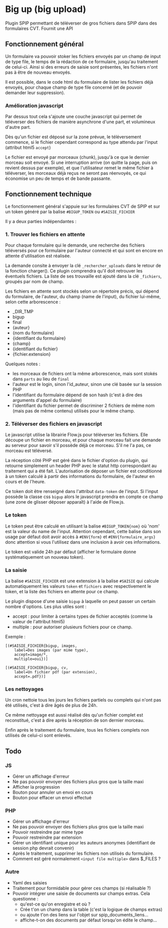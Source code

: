 # Big up (big upload)

Plugin SPIP permettant de téléverser de gros fichiers dans SPIP dans des formulaires CVT.
Fournit une API 

## Fonctionnement général

Un formulaire va pouvoir stoker les fichiers envoyés par un champ
de input de type file, le temps de la rédaction de ce formulaire,
jusqu'au traitement de celui-ci. Ainsi si des erreurs de saisie sont présentes,
les fichiers n'ont pas à être de nouveau envoyés.

Il est possible, dans le code html du formulaire de lister les fichiers
déjà envoyés, pour chaque champ de type file concerné (et de pouvoir demander
leur suppression).

### Amélioration javascript

Par dessus tout cela s'ajoute une couche javascript qui permet de téléverser
des fichiers de manière asynchrone d'une part, et volumineux d'autre part.

Dès qu'un fichier est déposé sur la zone prévue, le téléversement commence,
si le fichier cependant correspond au type attendu par l'input
(attribut html5 `accept`)

Le fichier est envoyé par morceaux (chunk), jusqu'à ce que le dernier morceau
soit envoyé. Si une interruption arrive (on quitte la page, puis on revient
dessus par exemple), et que l'utilisateur remet le même fichier à téléverser,
les morceaux déjà reçus ne seront pas réenvoyés, ce qui économise un peu de
temps et de bande passante.


## Fonctionnement technique

Le fonctionnement général s'appuie sur les formulaires CVT de SPIP
et sur un token généré par la balise `#BIGUP_TOKEN` ou `#SAISIE_FICHIER`

Il y a deux parties indépendantes :

### 1. Trouver les fichiers en attente

Pour chaque formulaire qui le demande, une recherche des fichiers téléversés
pour ce formulaire par l'auteur connecté et qui sont en encore en attente
d'utilisation est réalisée.

La demande consite à envoyer la clé `_rechercher_uploads` dans le retour
de la fonction charger(). Ce plugin comprendra qu'il doit retrouver les éventuels
fichiers. La liste de ses trouvaille est ajouté dans la clé `_fichiers`,
groupés par nom de champ.

Les fichiers en attente sont stockés selon un répertoire précis,
qui dépend du formulaire, de l'auteur, du champ (name de l'input),
du fichier lui-même, selon cette arborescence :

- _DIR_TMP
- bigup
- final
- {auteur}
- {nom du formulaire}
- {identifiant du formulaire}
- {champ}
- {identifiant du fichier}
- {fichier.extension}

Quelques notes :

- les morceaux de fichiers ont la même arborescence, mais sont stokés dans `parts` au lieu de `final`
- l'auteur est le login, sinon l'id_auteur, sinon une clé basée sur la session PHP
- l'identifiant du formulaire dépend de son hash (c'est à dire des arguments d'appel du formulaire)
- l'identifiant du fichier permet de discriminer 2 fichiers de même nom (mais pas de même contenu) utilisés pour le même champ.


### 2. Téléverser des fichiers en javascript

Le javascript utilise la librairie Flow.js pour téléverser les fichiers.
Elle découpe un fichier en morceau, et pour chaque morceau fait 
une demande au serveur pour savoir s'il possède déjà ce morceau.
S'il ne l'a pas, ce morceau est téléversé.

La réception côté PHP est géré dans le fichier d'option du plugin,
qui retourne simplement un header PHP avec le statut http correspondant
au traitement qui a été fait. L'autorisation de déposer un fichier
est conditionné à un token calculé à partir des informations
du formulaire, de l'auteur en cours et de l'heure.

Ce token doit être renseigné dans l'attribut `data-token` de l'input.
Si l'input possède la classe css `bigup` alors le javascript prendra
en compte ce champ (une zone de glisser déposer apparaît) à l'aide
de Flow.js.


### Le token

Le token peut être calculé en utilisant la balise `#BIGUP_TOKEN{nom}`
où 'nom' est la valeur du name de l'input. Attention cependant, cette
balise dans son usage par défaut doit avoir accès à `#ENV{form}` et
`#ENV{formulaire_args}` donc attention si vous l'utilisez dans
une inclusion à avoir ces informations.

Le token est valide 24h par défaut (afficher le formulaire
donne systématiquement un nouveau token).


### La saisie

La balise `#SAISIE_FICHIER` est une extension à la balise `#SAISIE`
qui calcule automatiquement les valeurs `token` et `fichiers` avec
respectivement le token, et la liste des fichiers en attente pour ce champ.

Le plugin dispose d'une saisie `bigup` à laquelle on peut passer
un certain nombre d'options. Les plus utiles sont :

- accept : pour limiter à certains types de fichier acceptés
           (comme la valeur de l'attribut html5)
- multiple : pour autoriser plusieurs fichiers pour ce champ.

Exemple :

    [(#SAISIE_FICHIER{bigup, images, 
        label=Des images (par mime type),
        accept=image/*,
        multiple=oui})]

    [(#SAISIE_FICHIER{bigup, cv, 
        label=Un fichier pdf (par extension),
        accept=.pdf})]


### Les nettoyages

Un cron nettoie tous les jours les fichiers partiels ou complets
qui n'ont pas été utilisés, c'est à dire âgés de plus de 24h.

Ce même nettoyage est aussi réalisé dès qu'un fichier complet est reconstitué,
c'est à dire après la réception de son dernier morceau.

Enfin après le traitement du formulaire, tous les fichiers complets
non utilisés de celui-ci sont enlevés. 



## Todo

### JS

- Gérer un affichage d'erreur
- Ne pas pouvoir envoyer des fichiers plus gros que la taille maxi
- Afficher la progression
- Bouton pour annuler un envoi en cours
- Bouton pour effacer un envoi effectué

### PHP

- Gérer un affichage d'erreur
- Ne pas pouvoir envoyer des fichiers plus gros que la taille maxi
- Pouvoir restreindre par mime type 
- Pouvoir restreindre par extension
- Gérer un identifiant unique pour les auteurs anonymes
  (identifiant de session php devrait convenir)
- Après le traitement, supprimer les fichiers non utilisés du formulaire.
- Comment est géré normalement `<input file multiple>` dans $_FILES ?

### Autre

- Yaml des saisies
- Traitement pour formidable pour gérer ces champs (si réalisable ?)
- Pouvoir intégrer une saisie de documents sur champs extras.
  Cela questionne :
  - qu'est-ce qu'on enregistre et où ?
  - Crée t'on un champ dans la table (c'est la logique de champs extras)
  - ou ajoute t'on des liens sur l'objet sur spip_documents_liens…
  - affiche-t-on des documents par défaut lorsqu'on édite le champ…


